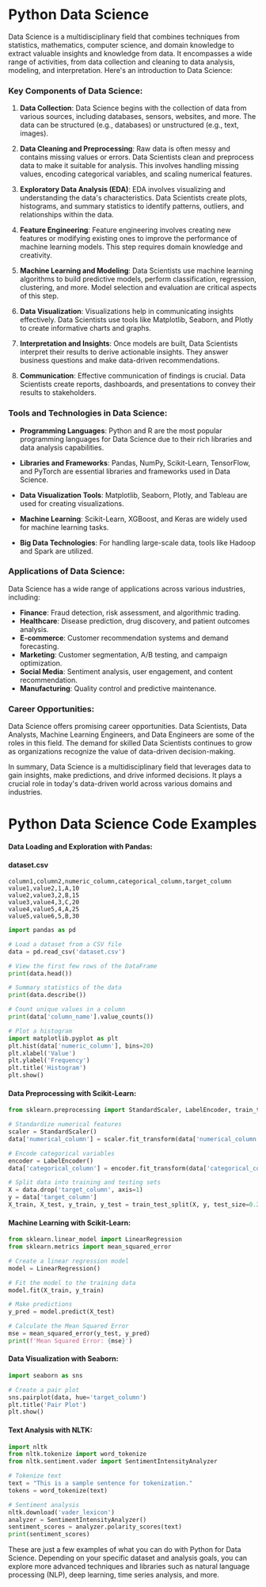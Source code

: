 # Python Data Science 

Data Science is a multidisciplinary field that combines techniques from statistics, mathematics, computer science, and domain knowledge to extract valuable insights and knowledge from data. It encompasses a wide range of activities, from data collection and cleaning to data analysis, modeling, and interpretation. Here's an introduction to Data Science:

### Key Components of Data Science:

1. **Data Collection**: Data Science begins with the collection of data from various sources, including databases, sensors, websites, and more. The data can be structured (e.g., databases) or unstructured (e.g., text, images).

2. **Data Cleaning and Preprocessing**: Raw data is often messy and contains missing values or errors. Data Scientists clean and preprocess data to make it suitable for analysis. This involves handling missing values, encoding categorical variables, and scaling numerical features.

3. **Exploratory Data Analysis (EDA)**: EDA involves visualizing and understanding the data's characteristics. Data Scientists create plots, histograms, and summary statistics to identify patterns, outliers, and relationships within the data.

4. **Feature Engineering**: Feature engineering involves creating new features or modifying existing ones to improve the performance of machine learning models. This step requires domain knowledge and creativity.

5. **Machine Learning and Modeling**: Data Scientists use machine learning algorithms to build predictive models, perform classification, regression, clustering, and more. Model selection and evaluation are critical aspects of this step.

6. **Data Visualization**: Visualizations help in communicating insights effectively. Data Scientists use tools like Matplotlib, Seaborn, and Plotly to create informative charts and graphs.

7. **Interpretation and Insights**: Once models are built, Data Scientists interpret their results to derive actionable insights. They answer business questions and make data-driven recommendations.

8. **Communication**: Effective communication of findings is crucial. Data Scientists create reports, dashboards, and presentations to convey their results to stakeholders.

### Tools and Technologies in Data Science:

- **Programming Languages**: Python and R are the most popular programming languages for Data Science due to their rich libraries and data analysis capabilities.

- **Libraries and Frameworks**: Pandas, NumPy, Scikit-Learn, TensorFlow, and PyTorch are essential libraries and frameworks used in Data Science.

- **Data Visualization Tools**: Matplotlib, Seaborn, Plotly, and Tableau are used for creating visualizations.

- **Machine Learning**: Scikit-Learn, XGBoost, and Keras are widely used for machine learning tasks.

- **Big Data Technologies**: For handling large-scale data, tools like Hadoop and Spark are utilized.

### Applications of Data Science:

Data Science has a wide range of applications across various industries, including:
- **Finance**: Fraud detection, risk assessment, and algorithmic trading.
- **Healthcare**: Disease prediction, drug discovery, and patient outcomes analysis.
- **E-commerce**: Customer recommendation systems and demand forecasting.
- **Marketing**: Customer segmentation, A/B testing, and campaign optimization.
- **Social Media**: Sentiment analysis, user engagement, and content recommendation.
- **Manufacturing**: Quality control and predictive maintenance.

### Career Opportunities:

Data Science offers promising career opportunities. Data Scientists, Data Analysts, Machine Learning Engineers, and Data Engineers are some of the roles in this field. The demand for skilled Data Scientists continues to grow as organizations recognize the value of data-driven decision-making.

In summary, Data Science is a multidisciplinary field that leverages data to gain insights, make predictions, and drive informed decisions. It plays a crucial role in today's data-driven world across various domains and industries.

# Python Data Science Code Examples



#### Data Loading and Exploration with Pandas:

#### dataset.csv
```csv
column1,column2,numeric_column,categorical_column,target_column
value1,value2,1,A,10
value2,value3,2,B,15
value3,value4,3,C,20
value4,value5,4,A,25
value5,value6,5,B,30
```

```python
import pandas as pd

# Load a dataset from a CSV file
data = pd.read_csv('dataset.csv')

# View the first few rows of the DataFrame
print(data.head())

# Summary statistics of the data
print(data.describe())

# Count unique values in a column
print(data['column_name'].value_counts())

# Plot a histogram
import matplotlib.pyplot as plt
plt.hist(data['numeric_column'], bins=20)
plt.xlabel('Value')
plt.ylabel('Frequency')
plt.title('Histogram')
plt.show()
```

#### Data Preprocessing with Scikit-Learn:

```python
from sklearn.preprocessing import StandardScaler, LabelEncoder, train_test_split

# Standardize numerical features
scaler = StandardScaler()
data['numerical_column'] = scaler.fit_transform(data['numerical_column'].values.reshape(-1, 1))

# Encode categorical variables
encoder = LabelEncoder()
data['categorical_column'] = encoder.fit_transform(data['categorical_column'])

# Split data into training and testing sets
X = data.drop('target_column', axis=1)
y = data['target_column']
X_train, X_test, y_train, y_test = train_test_split(X, y, test_size=0.2, random_state=42)
```

#### Machine Learning with Scikit-Learn:

```python
from sklearn.linear_model import LinearRegression
from sklearn.metrics import mean_squared_error

# Create a linear regression model
model = LinearRegression()

# Fit the model to the training data
model.fit(X_train, y_train)

# Make predictions
y_pred = model.predict(X_test)

# Calculate the Mean Squared Error
mse = mean_squared_error(y_test, y_pred)
print(f'Mean Squared Error: {mse}')
```

#### Data Visualization with Seaborn:

```python
import seaborn as sns

# Create a pair plot
sns.pairplot(data, hue='target_column')
plt.title('Pair Plot')
plt.show()
```

#### Text Analysis with NLTK:

```python
import nltk
from nltk.tokenize import word_tokenize
from nltk.sentiment.vader import SentimentIntensityAnalyzer

# Tokenize text
text = "This is a sample sentence for tokenization."
tokens = word_tokenize(text)

# Sentiment analysis
nltk.download('vader_lexicon')
analyzer = SentimentIntensityAnalyzer()
sentiment_scores = analyzer.polarity_scores(text)
print(sentiment_scores)
```

These are just a few examples of what you can do with Python for Data Science. Depending on your specific dataset and analysis goals, you can explore more advanced techniques and libraries such as natural language processing (NLP), deep learning, time series analysis, and more.
